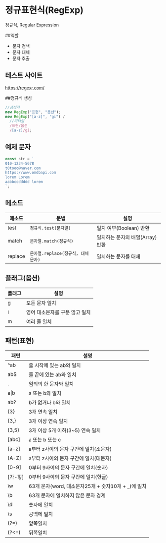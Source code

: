 # 정규표현식(RegExp)

정규식, Regular Expression

##역할

- 문자 검색
- 문자 대체
- 문자 추출

## 테스트 사이트

https://regexr.com/

##정규식 생성

```js
//생성자
new RegExp("표현", "옵션");
new RegExp("[a-z]", "gi") /
  //리터럴
  /표현/옵션
  /[a-z]/gi;
```

## 예제 문자

```js
const str = `
010-1234-5678
t0tooo@naver.com
https://www.omdbapi.com
lorem Lorem
aabbccddddd lorem
`;
```

## 메소드

| 메소드  | 문법                               | 설명                             |
| ------- | ---------------------------------- | -------------------------------- |
| test    | `정규식.test(문자열)`              | 일치 여부(Boolean) 반환          |
| match   | `문자열.match(정규식)`             | 일치하는 문자의 배열(Array) 반환 |
| replace | `문자열.replace(정규식, 대체문자)` | 일치하는 문자를 대체             |

## 플래그(옵션)

| 플래그 | 설명                           |
| ------ | ------------------------------ |
| g      | 모든 문자 일치                 |
| i      | 영어 대소문자를 구분 않고 일치 |
| m      | 여러 줄 일치                   |

## 패턴(표현)

| 패턴       | 설명                                                 |
| ---------- | ---------------------------------------------------- |
| ^ab        | 줄 시작에 있는 ab와 일치                             |
| ab$        | 줄 끝에 있는 ab와 일치                               |
| .          | 임의의 한 문자와 일치                                |
| a&verbar;b | a 또는 b와 일치                                      |
| ab?        | b가 없거나 b와 일치                                  |
| {3}        | 3개 연속 일치                                        |
| {3,}       | 3개 이상 연속 일치                                   |
| {3,5}      | 3개 이상 5개 이하(3~5) 연속 일치                     |
| [abc]      | a 또는 b 또는 c                                      |
| [a-z]      | a부터 z사이의 문자 구간에 일치(소문자)               |
| [A-Z]      | a부터 z사이의 문자 구간에 일치(대문자)               |
| [0-9]      | 0부터 9사이의 문자 구간에 일치(숫자)                 |
| [가-힣]    | 0부터 9사이의 문자 구간에 일치(한글)                 |
| \w         | 63개 문자(word, 대소문자25개 + 숫자10개 + \_)에 일치 |
| \b         | 63개 문자에 일치하지 않은 문자 경계                  |
| \d         | 숫자에 일치                                          |
| \s         | 공백에 일치                                          |
| (?=)       | 앞쪽일치                                             |
| (?<=)      | 뒤쪽일치                                             |
